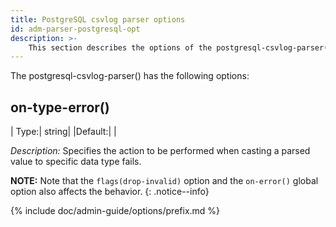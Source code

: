 ```yaml
---
title: PostgreSQL csvlog parser options
id: adm-parser-postgresql-opt
description: >-
	This section describes the options of the postgresql-csvlog-parser() in {{ site.product.short_name }}.
---
```


The postgresql-csvlog-parser() has the following options:

## on-type-error()

|  Type:|      string|
|Default:|   |

*Description:* Specifies the action to be performed when casting a parsed value to specific data type fails.

**NOTE:** Note that the `flags(drop-invalid)` option and the `on-error()` global option also affects the behavior. 
{: .notice--info}

{% include doc/admin-guide/options/prefix.md %}
